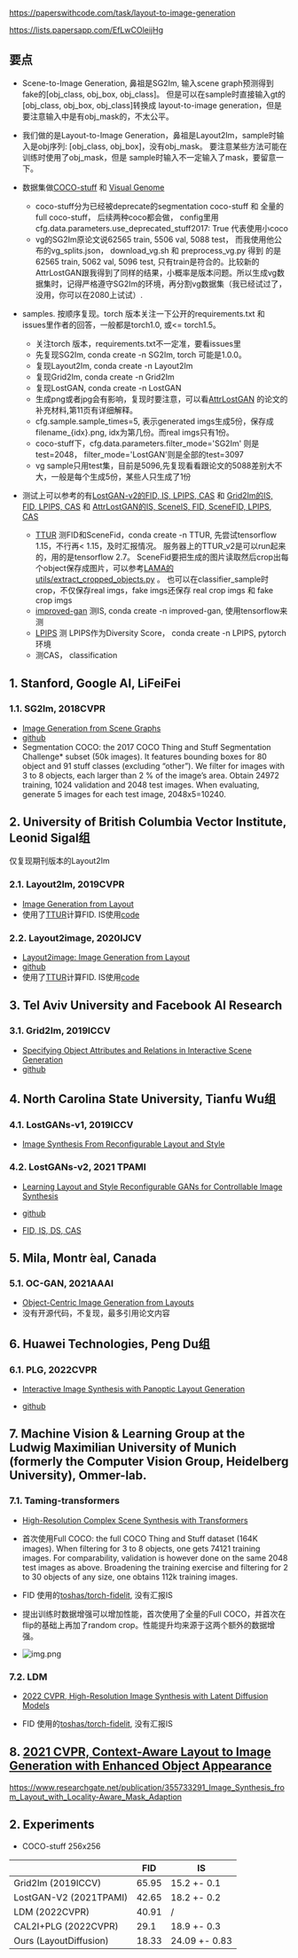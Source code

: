 https://paperswithcode.com/task/layout-to-image-generation

https://lists.papersapp.com/EfLwCOleijHg

## 要点

- Scene-to-Image Generation, 鼻祖是SG2Im, 输入scene graph预测得到fake的[obj_class, obj_box, obj_class]。 但是可以在sample时直接输入gt的[obj_class, obj_box, obj_class]转换成
layout-to-image generation，但是要注意输入中是有obj_mask的，不太公平。

- 我们做的是Layout-to-Image Generation，鼻祖是Layout2Im，sample时输入是obj序列: [obj_class, obj_box]，没有obj_mask。 要注意某些方法可能在训练时使用了obj_mask，但是
sample时输入不一定输入了mask，要留意一下。

- 数据集做[COCO-stuff](https://github.com/nightrome/cocostuff) 和 [Visual Genome](https://visualgenome.org/)
  - coco-stuff分为已经被deprecate的segmentation coco-stuff 和 全量的 full coco-stuff， 后续两种coco都会做， config里用cfg.data.parameters.use_deprecated_stuff2017: True 代表使用小coco
  - vg的SG2Im原论文说62565 train, 5506 val, 5088 test， 而我使用他公布的vg_splits.json， download_vg.sh 和 preprocess_vg.py 得到
  的是62565 train, 5062 val, 5096 test, 只有train是符合的。比较新的AttrLostGAN跟我得到了同样的结果，小概率是版本问题。所以生成vg数据集时，记得严格遵守SG2Im的环境，再分割vg数据集（我已经试过了，没用，你可以在2080上试试）.

- samples. 按顺序复现。torch 版本关注一下公开的requirements.txt 和 issues里作者的回答，一般都是torch1.0, 或<= torch1.5。
  - 关注torch 版本，requirements.txt不一定准，要看issues里
  - 先复现SG2Im, conda create -n SG2Im, torch 可能是1.0.0。 
  - 复现Layout2Im, conda create -n Layout2Im
  - 复现Grid2Im, conda create -n Grid2Im
  - 复现LostGAN, conda create -n LostGAN
  - 生成png或者jpg会有影响，复现时要注意，可以看[AttrLostGAN](https://www.readcube.com/library/e42cbdf5-6f60-4c70-bd9f-911cf106a59c:f616b2cc-536e-428c-b6ba-4159f12e00b5) 的论文的补充材料,第11页有详细解释。
  - cfg.sample.sample_times=5, 表示generated imgs生成5份，保存成filename_{idx}.png, idx为第几份。而real imgs只有1份。
  - coco-stuff下，cfg.data.parameters.filter_mode='SG2Im' 则是test=2048， filter_mode='LostGAN'则是全部的test=3097
  - vg sample只用test集，目前是5096,先复现看看跟论文的5088差别大不大，一般是每个生成5份，某些人只生成了1份
  
- 测试上可以参考的有[LostGAN-v2的FID, IS, LPIPS, CAS](https://github.com/WillSuen/LostGANs/issues/3) 和 [Grid2Im的IS, FID, LPIPS, CAS](https://github.com/ashual/scene_generation) 和 
  [AttrLostGAN的IS, SceneIS, FID, SceneFID, LPIPS, CAS](https://github.com/stanifrolov/AttrLostGAN)
  - [TTUR](https://github.com/bioinf-jku/TTUR) 测FID和SceneFid，conda create -n TTUR, 先尝试tensorflow 1.15，不行再< 1.15，及时汇报情况。 服务器上的TTUR_v2是可以run起来的，用的是tensorflow 2.7。
  SceneFid要把生成的图片读取然后crop出每个object保存成图片，可以参考[LAMA的utils/extract_cropped_objects.py](https://github.com/ZejianLi/LAMA) 。
  也可以在classifier_sample时crop，不仅保存real imgs，fake imgs还保存 real crop imgs 和 fake crop imgs
  - [improved-gan](https://github.com/openai/improved-gan) 测IS, conda create -n improved-gan, 使用tensorflow来测
  - [LPIPS](https://github.com/richzhang/PerceptualSimilarity) 测 LPIPS作为Diversity Score， conda create -n LPIPS, pytorch环境
  - 测CAS， classification
  

## 1. Stanford, Google AI, LiFeiFei

### 1.1. SG2Im, 2018CVPR

* [Image Generation from Scene Graphs](https://www.readcube.com/library/e42cbdf5-6f60-4c70-bd9f-911cf106a59c:47691753-2071-42cc-99ed-f68b642dfd0d)
* [github](https://github.com/google/sg2im)
* Segmentation COCO: the 2017 COCO Thing and Stuff Segmentation Challenge* subset (50k images). It features bounding boxes for 80 object and 91 stuff classes (excluding “other”). We filter for images
  with 3 to 8 objects, each larger than 2 % of the image’s area. Obtain 24972 training, 1024 validation and 2048 test images. When evaluating, generate 5 images for each test image, 2048x5=10240.

  
## 2. University of British Columbia Vector Institute, Leonid Sigal组
仅复现期刊版本的Layout2Im

### 2.1. Layout2Im, 2019CVPR

* [Image Generation from Layout](https://www.readcube.com/library/e42cbdf5-6f60-4c70-bd9f-911cf106a59c:eb822f13-f18d-490f-829c-73ac04c7c0f7)
* 使用了[TTUR](https://github.com/bioinf-jku/TTUR)计算FID. IS使用[code](https://github.com/zhaobozb/layout2im/files/3572029/compute.inception.score.zip)

### 2.2. Layout2image, 2020IJCV

* [Layout2image: Image Generation from Layout](https://www.readcube.com/library/e42cbdf5-6f60-4c70-bd9f-911cf106a59c:208366d8-ac1d-48b2-8c92-42ee319ff6ba)
* [github](https://github.com/google/sg2im)
* 使用了[TTUR](https://github.com/bioinf-jku/TTUR)计算FID. IS使用[code](https://github.com/zhaobozb/layout2im/files/3572029/compute.inception.score.zip)

## 3. Tel Aviv University and Facebook AI Research

### 3.1. Grid2Im, 2019ICCV

* [Specifying Object Attributes and Relations in Interactive Scene Generation](https://www.readcube.com/library/e42cbdf5-6f60-4c70-bd9f-911cf106a59c:a82cae62-856a-4450-9bb7-7683172c8ab1)
* [github](https://github.com/ashual/scene_generation)

## 4. North Carolina State University, Tianfu Wu组

### 4.1. LostGANs-v1, 2019ICCV

* [Image Synthesis From Reconfigurable Layout and Style](https://www.readcube.com/library/e42cbdf5-6f60-4c70-bd9f-911cf106a59c:2ac7921f-5601-4f3b-b1cc-f0e5579c5e58)

### 4.2. LostGANs-v2, 2021 TPAMI

* [Learning Layout and Style Reconfigurable GANs for Controllable Image Synthesis](https://www.readcube.com/library/e42cbdf5-6f60-4c70-bd9f-911cf106a59c:12b7abc3-3ccc-452e-b9c2-7985c4718c74)

* [github](https://github.com/WillSuen/LostGANs)

* [FID, IS, DS, CAS](https://github.com/WillSuen/LostGANs/issues/3)

## 5. Mila, Montr ́eal, Canada

### 5.1. OC-GAN, 2021AAAI

* [Object-Centric Image Generation from Layouts](https://www.readcube.com/library/e42cbdf5-6f60-4c70-bd9f-911cf106a59c:668d3a3c-ebb6-4b51-97c1-404763b6ae92)
* 没有开源代码，不复现，最多引用论文内容

## 6. Huawei Technologies, Peng Du组

### 6.1. PLG, 2022CVPR

* [Interactive Image Synthesis with Panoptic Layout Generation](https://www.readcube.com/library/e42cbdf5-6f60-4c70-bd9f-911cf106a59c:e22a3cca-d054-400e-82e1-1c92ce78b606)

* [github](https://github.com/wb-finalking/PLGAN)

## 7. Machine Vision & Learning Group at the Ludwig Maximilian University of Munich (formerly the Computer Vision Group, Heidelberg University), Ommer-lab.

### 7.1. Taming-transformers

* [High-Resolution Complex Scene Synthesis with Transformers](https://www.readcube.com/library/e42cbdf5-6f60-4c70-bd9f-911cf106a59c:f6926abf-780c-4336-a684-28be81e5c024)

* 首次使用Full COCO: the full COCO Thing and Stuff dataset (164K images). When filtering for 3 to 8 objects, one gets 74121 training images. For comparability, validation is however done on the same 2048
  test images as above. Broadening the training exercise and filtering for 2 to 30 objects of any size, one obtains 112k training images.

* FID 使用的[toshas/torch-fidelit](https://github.com/toshas/torch-fidelity), 没有汇报IS

* 提出训练时数据增强可以增加性能，首次使用了全量的Full COCO，并首次在flip的基础上再加了random crop。性能提升均来源于这两个额外的数据增强。

* ![img.png](figures/taming-transformers.png)

### 7.2. LDM

* [2022 CVPR, High-Resolution Image Synthesis with Latent Diffusion Models](https://www.readcube.com/library/e42cbdf5-6f60-4c70-bd9f-911cf106a59c:441e05d3-76ce-46bf-983b-c69f90ff2e54)

* FID 使用的[toshas/torch-fidelit](https://github.com/toshas/torch-fidelity), 没有汇报IS

## 8. [2021 CVPR, Context-Aware Layout to Image Generation with Enhanced Object Appearance](https://www.readcube.com/library/e42cbdf5-6f60-4c70-bd9f-911cf106a59c:76b6b16a-4bf4-4967-80bf-10873fc5a618)

https://www.researchgate.net/publication/355733291_Image_Synthesis_from_Layout_with_Locality-Aware_Mask_Adaption

## 2. Experiments

* COCO-stuff 256x256

|                       | FID     | IS            |
|-----------------------|---------|---------------|
| Grid2Im (2019ICCV)    | 65.95   | 15.2 +- 0.1   |
| LostGAN-V2 (2021TPAMI)| 42.65   | 18.2 +- 0.2   |
| LDM (2022CVPR)        | 40.91   |    /          |
| CAL2I+PLG (2022CVPR)  | 29.1    | 18.9 +- 0.3   |
| Ours (LayoutDiffusion)| 18.33   | 24.09 +- 0.83 |

  
